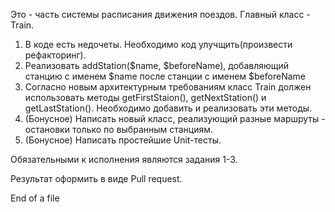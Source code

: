﻿Это - часть системы расписания движения поездов. Главный класс - Train. 

1. В коде есть недочеты. Необходимо код улучщить(произвести рефакторинг). 
2. Реализовать addStation($name, $beforeName), добавляющий станцию с именем $name после станции с именем $beforeName
3. Согласно новым архитектурным требованиям класс Train  должен использовать методы getFirstStaion(), getNextStation() и getLastStation(). Необходимо добавить и реализовать эти методы. 
4. (Бонусное) Написать новый класс, реализующий разные маршруты - остановки только по выбранным станциям. 
5. (Бонусное) Написать простейшие Unit-тесты.

Обязательными к исполнения являются задания 1-3.

Результат оформить в виде Pull request.

End of a file
